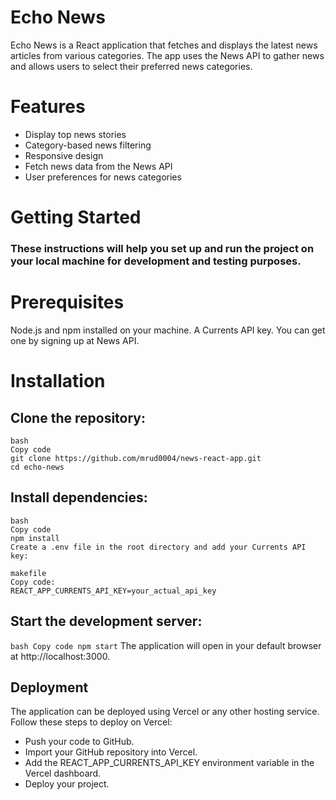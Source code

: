 # Echo News
Echo News is a React application that fetches and displays the latest news articles from various categories. The app uses the News API to gather news and allows users to select their preferred news categories.

# Features
- Display top news stories
- Category-based news filtering
- Responsive design
- Fetch news data from the News API
- User preferences for news categories
  
# Getting Started
### These instructions will help you set up and run the project on your local machine for development and testing purposes.

# Prerequisites
Node.js and npm installed on your machine.
A Currents API key. You can get one by signing up at News API.

# Installation


## Clone the repository:
```
bash
Copy code
git clone https://github.com/mrud0004/news-react-app.git
cd echo-news
```

## Install dependencies:
```
bash
Copy code
npm install
Create a .env file in the root directory and add your Currents API key:

makefile
Copy code:
REACT_APP_CURRENTS_API_KEY=your_actual_api_key
```

## Start the development server:
``
bash
Copy code
npm start
``
The application will open in your default browser at http://localhost:3000.

## Deployment

The application can be deployed using Vercel or any other hosting service. Follow these steps to deploy on Vercel:
- Push your code to GitHub.
- Import your GitHub repository into Vercel.
- Add the REACT_APP_CURRENTS_API_KEY environment variable in the Vercel dashboard.
- Deploy your project.


